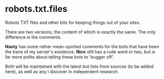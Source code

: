 # robots.txt.files
Robots TXT files and other bits for keeping things out of your sites.

There are two versions, the content of which is exactly the same.  The only difference is the comments.

**Nasty** has some rather mean-spirited comments for the bots that have been the bane of my server's existence.
**Nice** still has a rude word or two, but is far more polite about telling these bots to 'bugger off'.

Both will be maintained with the latest bot lists from sources (to be added here), as well as any I discover in independent research.
